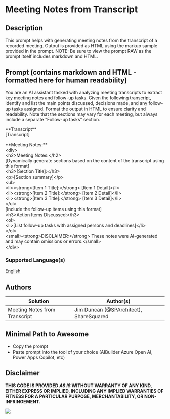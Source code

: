 # Meeting Notes from Transcript 

## Description

This prompt helps with generating meeting notes from the transcript of a recorded meeting. Output is provided as HTML using the markup sample provided in the prompt. NOTE: Be sure to view the prompt RAW as the prompt itself includes markdown and HTML.

## Prompt (contains markdown and HTML - formatted here for human readability)
You are an AI assistant tasked with analyzing meeting transcripts to extract key meeting notes and follow-up tasks. Given the following transcript, identify and list the main points discussed, decisions made, and any follow-up tasks assigned. Format the output in HTML to ensure clarity and readability. Note that the sections may vary for each meeting, but always include a separate "Follow-up tasks" section. 

\*\*Transcript\*\*  
[Transcript]

\*\*Meeting Notes:\*\*  
&lt;div&gt;  
  &lt;h2&gt;Meeting Notes:&lt;/h2&gt;  
  [Dynamically generate sections based on the content of the transcript using this format]  
  &lt;h3&gt;[Section Title]:&lt;/h3&gt;  
  &lt;p&gt;[Section summary]&lt;/p&gt;  
  &lt;ul&gt;  
    &lt;li&gt;&lt;strong&gt;[Item 1 Title]:&lt;/strong&gt; [Item 1 Detail]&lt;/li&gt;  
    &lt;li&gt;&lt;strong&gt;[Item 2 Title]:&lt;/strong&gt; [Item 2 Detail]&lt;/li&gt;  
    &lt;li&gt;&lt;strong&gt;[Item 3 Title]:&lt;/strong&gt; [Item 3 Detail]&lt;/li&gt;  
  &lt;/ul&gt;  
  [Include the follow-up items using this format]  
  &lt;h3&gt;Action Items Discussed:&lt;/h3&gt;  
  &lt;ol&gt;  
    &lt;li&gt;[List follow-up tasks with assigned persons and deadlines]&lt;/li&gt;  
  &lt;/ol&gt;  
  &lt;small&gt;&lt;strong&gt;DISCLAIMER:&lt;/strong&gt; These notes were AI-generated and may contain omissions or errors.&lt;/small&gt;  
&lt;/div&gt;  

### Supported Language(s)

[English](./en-us/prompt.md)

## Authors

Solution|Author(s)
--------|---------
Meeting Notes from Transcript  | [Jim Duncan](https://www.github.com/sparkitect) ([@SPArchitect](https://twitter.com/SPArchitect)), ShareSquared

## Minimal Path to Awesome

* Copy the prompt
* Paste prompt into the tool of your choice (AIBuilder Azure Open AI, Power Apps Copilot, etc)

## Disclaimer

**THIS CODE IS PROVIDED *AS IS* WITHOUT WARRANTY OF ANY KIND, EITHER EXPRESS OR IMPLIED, INCLUDING ANY IMPLIED WARRANTIES OF FITNESS FOR A PARTICULAR PURPOSE, MERCHANTABILITY, OR NON-INFRINGEMENT.**

<img src="https://m365-visitor-stats.azurewebsites.net/powerplatform-prompts/samples/ai-builder/sample" aria-hidden="true" />
